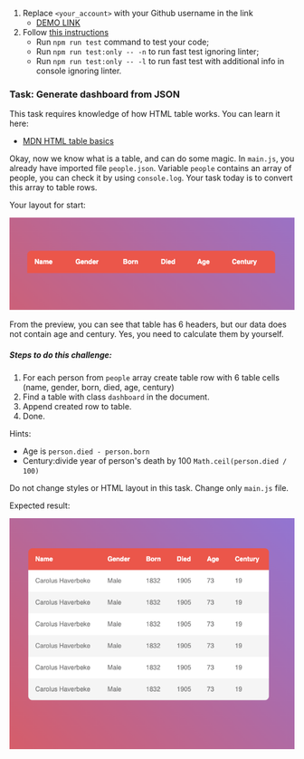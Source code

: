 1. Replace `<your_account>` with your Github username in the link
    - [DEMO LINK](https://mariiak07.github.io/js_task_generate_table_DOM/)
2. Follow [this instructions](https://mate-academy.github.io/layout_task-guideline/)
    - Run `npm run test` command to test your code;
    - Run `npm run test:only -- -n` to run fast test ignoring linter;
    - Run `npm run test:only -- -l` to run fast test with additional info in console ignoring linter.

### Task: Generate dashboard from JSON

This task requires knowledge of how HTML table works. You can learn it here:
 - [MDN HTML table basics](https://developer.mozilla.org/en-US/docs/Learn/HTML/Tables/Basics)

Okay, now we know what is a table, and can do some magic.
In `main.js`, you already have imported file `people.json`. Variable `people` contains an array of people, you can check it by using `console.log`.
Your task today is to convert this array to table rows.

Your layout for start: 

![Preview](./src/images/preview.png)

From the preview, you can see that table has 6 headers, but our data does not contain age and century. Yes, you need to calculate them by yourself.
 
##### Steps to do this challenge:
1) For each person from `people` array create table row with 6 table cells (name, gender, born, died, age, century)
2) Find a table with class `dashboard` in the document.
3) Append created row to table.
4) Done.

Hints:
- Age is `person.died - person.born`
- Century:divide year of person's death by 100 `Math.ceil(person.died / 100)`

Do not change styles or HTML layout in this task. Change only `main.js` file.

Expected result:

![Preview](./src/images/reference.png)
